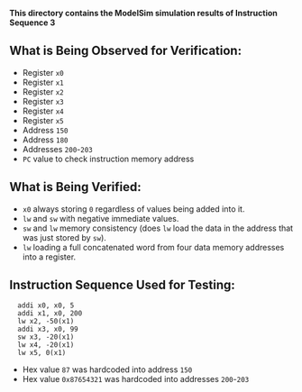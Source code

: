 **This directory contains the ModelSim simulation results of Instruction Sequence 3**

## What is Being Observed for Verification:
- Register `x0`
- Register `x1`
- Register `x2`
- Register `x3`
- Register `x4`
- Register `x5`
- Address `150`
- Address `180`
- Addresses `200`-`203`
- `PC` value to check instruction memory address

## What is Being Verified:
- `x0` always storing `0` regardless of values being added into it.
- `lw` and `sw` with negative immediate values.
- `sw` and `lw` memory consistency (does `lw` load the data in the address that was just stored by `sw`).
- `lw` loading a full concatenated word from four data memory addresses into a register.

## Instruction Sequence Used for Testing:
``` assembly
  addi x0, x0, 5
  addi x1, x0, 200
  lw x2, -50(x1)
  addi x3, x0, 99
  sw x3, -20(x1)
  lw x4, -20(x1)
  lw x5, 0(x1)
```
  - Hex value `87` was hardcoded into address `150`
  - Hex value `0x87654321` was hardcoded into addresses `200`-`203`

